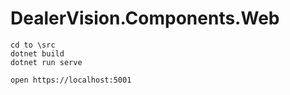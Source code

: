 # DealerVision.Components.Web
```
cd to \src
dotnet build
dotnet run serve

open https://localhost:5001
```
